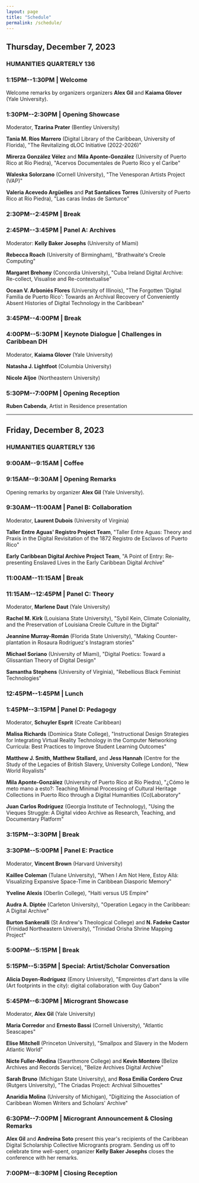 ```yaml
---
layout: page
title: "Schedule"
permalink: /schedule/
---
```


## Thursday, December 7, 2023

### HUMANITIES QUARTERLY 136

### 1:15PM--1:30PM | Welcome

Welcome remarks by organizers organizers **Alex Gil** and **Kaiama Glover** (Yale University).

### 1:30PM--2:30PM | Opening Showcase

Moderator, **Tzarina Prater** (Bentley University)

**Tania M. Ríos Marrero** (Digital Library of the Caribbean, University
of Florida), "The Revitalizing dLOC Initiative (2022-2026)"

**Mirerza González Vélez** and **Mila Aponte-González** (University of
Puerto Rico at Río Piedra), "Acervos Documentales de Puerto Rico y el Caribe"

**Waleska Solorzano** (Cornell University), \"The Venesporan Artists Project (VAP)\"

**Valeria Acevedo Argüelles** and **Pat Santalices Torres** (University
of Puerto Rico at Río Piedra), \"Las caras lindas de Santurce\"

### 2:30PM--2:45PM | Break

### 2:45PM--3:45PM | Panel A: Archives

Moderator: **Kelly Baker Josephs** (University of Miami)

**Rebecca Roach** (University of Birmingham), \"Brathwaite's Creole Computing\"

**Margaret Brehony** (Concordia University), "Cuba Ireland Digital Archive: Re-collect, Visualise and Re-contextualise"

**Ocean V. Arboniés Flores** (University of Illinois), \"The Forgotten 'Digital Familia de Puerto Rico': Towards an Archival Recovery of Conveniently Absent Histories of Digital Technology in the Caribbean\"

### 3:45PM--4:00PM | Break

### 4:00PM--5:30PM | Keynote Dialogue | Challenges in Caribbean DH

Moderator, **Kaiama Glover** (Yale University)

**Natasha J. Lightfoot** (Columbia University)

**Nicole Aljoe** (Northeastern University)

### 5:30PM--7:00PM | Opening Reception

**Ruben Cabenda**, Artist in Residence presentation

---

## Friday, December 8, 2023

### HUMANITIES QUARTERLY 136

### 9:00AM--9:15AM | Coffee

### 9:15AM--9:30AM | Opening Remarks

Opening remarks by organizer **Alex Gil** (Yale University).

### 9:30AM--11:00AM | Panel B: Collaboration

Moderator, **Laurent Dubois** (University of Virginia)

**Taller Entre Aguas\' Registro Project Team**, "Taller Entre Aguas: Theory and Praxis in the Digital Revisitation of
the 1872 Registro de Esclavos of Puerto Rico\"

**Early Caribbean Digital Archive Project Team**, "A Point of Entry: Re-presenting Enslaved Lives in the Early Caribbean Digital Archive"

### 11:00AM--11:15AM | Break

### 11:15AM--12:45PM | Panel C: Theory

Moderator, **Marlene Daut** (Yale University)

**Rachel M. Kirk** (Louisiana State University), "Sybil Kein, Climate Coloniality, and the Preservation of Louisiana Creole Culture in the
Digital\"

**Jeannine Murray-Román** (Florida State University), "Making Counter-plantation in Rosaura Rodríguez\'s Instagram stories"

**Michael Soriano** (University of Miami), "Digital Poetics: Toward a Glissantian Theory of Digital Design"

**Samantha Stephens** (University of Virginia), "Rebellious Black Feminist Technologies"

### 12:45PM--1:45PM | Lunch

### 1:45PM--3:15PM | Panel D: Pedagogy

Moderator, **Schuyler Esprit** (Create Caribbean)

**Malisa Richards** (Dominica State College), \"Instructional Design Strategies for Integrating Virtual Reality Technology in the Computer Networking Curricula: Best Practices to Improve Student Learning Outcomes\"

**Matthew J. Smith, Matthew Stallard,** and **Jess Hannah** (Centre for
the Study of the Legacies of British Slavery, University College London),
"New World Royalists"

**Mila Aponte-González** (University of Puerto Rico at Río Piedra), "¿Cómo le meto mano a esto?: Teaching Minimal Processing of Cultural Heritage Collections in Puerto Rico through a Digital Humanities (Co)Laboratory"

**Juan Carlos Rodríguez** (Georgia Institute of Technology), \"Using the Vieques Struggle: A Digital video Archive as Research, Teaching, and Documentary Platform\"

### 3:15PM--3:30PM | Break

### 3:30PM--5:00PM | Panel E: Practice

Moderator, **Vincent Brown** (Harvard University)

**Kaillee Coleman** (Tulane University), \"When I Am Not Here, Estoy Allá: Visualizing Expansive Space-Time in Caribbean Diasporic Memory\"

**Yveline Alexis** (Oberlin College), "Haiti versus US Empire"

**Audra A. Diptée** (Carleton University), \"Operation Legacy in the Caribbean: A Digital Archive\"

**Burton Sankeralli** (St Andrew\'s Theological College) and **N. Fadeke Castor** (Trinidad Northeastern University), "Trinidad Orisha Shrine Mapping Project"

### 5:00PM--5:15PM | Break

### 5:15PM--5:35PM | Special: Artist/Scholar Conversation

**Alicia Doyen-Rodríguez** (Emory University), \"Empreintes d\'art dans la ville (Art footprints in the city): digital collaboration with Guy Gabon\"

### 5:45PM--6:30PM | Microgrant Showcase

Moderator, **Alex Gil** (Yale University)

**Maria Corredor** and **Ernesto Bassi** (Cornell University), "Atlantic Seascapes"

**Elise Mitchell** (Princeton University), "Smallpox and Slavery in the Modern Atlantic World"

**Nicte Fuller-Medina** (Swarthmore College) and **Kevin Montero** (Belize Archives and Records Service), "Belize Archives Digital Archive"

**Sarah Bruno** (Michigan State University), and **Rosa Emilia Cordero Cruz** (Rutgers University), "The Criadas Project: Archival Silhouettes"

**Anaridia Molina** (University of Michigan), \"Digitizing the Association of Caribbean Women Writers and Scholars' Archive\"

### 6:30PM--7:00PM | Microgrant Announcement & Closing Remarks

**Alex Gil** and **Andreína Soto** present this year's recipients of the Caribbean Digital Scholarship Collective Microgrants program. Sending us off to celebrate time well-spent, organizer **Kelly Baker Josephs** closes the conference with her remarks.

### 7:00PM--8:30PM | Closing Reception
